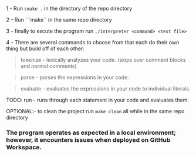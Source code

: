 1 - Run ```cmake .``` in the directory of the repo directory

2 - Run ```make`` in the same repo directory

3 - finally to excute the program run ```./interpreter <command> <test file>```

4 - There are several commands to choose from that each do their own thing but build off of each other:

  > tokenize - lexically analyzes your code. (skips over comment blocks and normal comments)

  > parse - parses the expressions in your code.

  > evaluate - evaluates the expressions in your code to individual literals.

  TODO: run - runs through each statement in your code and evaluates them.
  
OPTIONAL:- to clean the project run ```make clean``` all while in the same repo directory

### The program operates as expected in a local environment; however, it encounters issues when deployed on GitHub Workspace.
